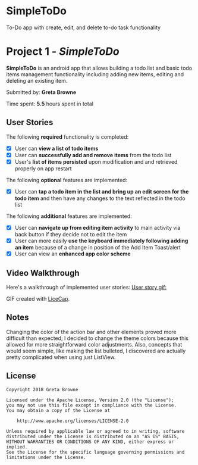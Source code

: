 # SimpleToDo
To-Do app with create, edit, and delete to-do task functionality
# Project 1 - *SimpleToDo*

**SimpleToDo** is an android app that allows building a todo list and basic todo items management functionality including adding new items, editing and deleting an existing item.

Submitted by: **Greta Browne**

Time spent: **5.5** hours spent in total

## User Stories

The following **required** functionality is completed:

* [x] User can **view a list of todo items**
* [x] User can **successfully add and remove items** from the todo list
* [x] User's **list of items persisted** upon modification and and retrieved properly on app restart

The following **optional** features are implemented:

* [x] User can **tap a todo item in the list and bring up an edit screen for the todo item** and then have any changes to the text reflected in the todo list

The following **additional** features are implemented:

* [x] User can **navigate up from editing item activity** to main activity via back button if they decide not to edit the item
* [x] User can more easily **use the keyboard immediately following adding an item** because of a change in position of the Add Item Toast/alert
* [x] User can view an **enhanced app color scheme** 

## Video Walkthrough

Here's a walkthrough of implemented user stories:
[User story gif: ](https://giphy.com/gifs/58FB18eJjZqK61seyN)

GIF created with [LiceCap](http://www.cockos.com/licecap/).

## Notes

Changing the color of the action bar and other elements proved more difficult than expected; I decided to change the theme colors because this allowed for more straightforward color adjustments. Also, concepts that would seem simple, like making the list bulleted, I discovered are actually pretty complicated when using just ListView.

## License

    Copyright 2018 Greta Browne

    Licensed under the Apache License, Version 2.0 (the "License");
    you may not use this file except in compliance with the License.
    You may obtain a copy of the License at

        http://www.apache.org/licenses/LICENSE-2.0

    Unless required by applicable law or agreed to in writing, software
    distributed under the License is distributed on an "AS IS" BASIS,
    WITHOUT WARRANTIES OR CONDITIONS OF ANY KIND, either express or implied.
    See the License for the specific language governing permissions and
    limitations under the License.
